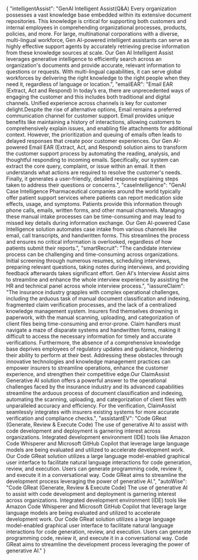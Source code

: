 {
  "intelligentAssist": "GenAI Intelligent Assist(Q&A) Every organization possesses a vast knowledge base embedded within its extensive document repositories. This knowledge is critical for supporting both customers and internal employees in comprehending organizational processes, products, policies, and more. For large, multinational corporations with a diverse, multi-lingual workforce, Gen AI-powered intelligent assistants can serve as highly effective support agents by accurately retrieving precise information from these knowledge sources at scale. Our Gen AI Intelligent Assist leverages generative intelligence to efficiently search across an organization's documents and provide accurate, relevant information to questions or requests. With multi-lingual capabilities, it can serve global workforces by delivering the right knowledge to the right people when they need it, regardless of language or location.",
  "emailEAR": "Email EAR (Extract, Act and Respond) In today’s era, there are unprecedented ways of engaging the customer and this includes both traditional and digital channels. Unified experience across channels is key for customer delight.Despite the rise of alternative options, Email remains a preferred communication channel for customer support. Email provides unique benefits like maintaining a history of interactions, allowing customers to comprehensively explain issues, and enabling file attachments for additional context. However, the prioritization and queuing of emails often leads to delayed responses that create poor customer experiences. Our Gen AI-powered Email EAR (Extract, Act, and Respond) solution aims to transform the customer support process by automating the reading, analysis, and thoughtful responding to incoming emails. Specifically, our system can extract the core query, complaint, or issue within an email. It then understands what actions are required to resolve the customer's needs. Finally, it generates a user-friendly, detailed response explaining steps taken to address their questions or concerns.",
  "caseIntelligence": "GenAI Case Intelligence Pharmaceutical companies around the world typically offer patient support services where patients can report medication side effects, usage, and symptoms. Patients provide this information through phone calls, emails, written forms, and other manual channels. Managing these manual intake processes can be time-consuming and may lead to missed key details during information exchange. Our Gen AI-powered Case Intelligence solution automates case intake from various channels like email, call transcripts, and handwritten forms. This streamlines the process and ensures no critical information is overlooked, regardless of how patients submit their reports.",
  "smartRecruit": "The candidate interview process can be challenging and time-consuming across organizations. Initial screening through numerous resumes, scheduling interviews, preparing relevant questions, taking notes during interviews, and providing feedback afterwards takes significant effort. Gen AI's Interview Assist aims to streamline and enhance the whole interview experience by assisting the HR and technical panel across whole interview process.",
  "iassureClaim": "The insurance industry grapples with complex operational challenges, including the arduous task of manual document classification and indexing, fragmented claim verification processes, and the lack of a centralized knowledge management system. Insurers find themselves drowning in paperwork, with the manual scanning, uploading, and categorization of client files being time-consuming and error-prone. Claim handlers must navigate a maze of disparate systems and handwritten forms, making it difficult to access the necessary information for timely and accurate verifications. Furthermore, the absence of a comprehensive knowledge base deprives employees of regulatory updates and guidance, hindering their ability to perform at their best. Addressing these obstacles through innovative technologies and knowledge management practices can empower insurers to streamline operations, enhance the customer experience, and strengthen their competitive edge.Our ClaimAssist Generative AI solution offers a powerful answer to the operational challenges faced by the insurance industry and its advanced capabilities streamline the arduous process of document classification and indexing, automating the scanning, uploading, and categorization of client files with unparalleled accuracy and efficiency. For the verification, ClaimAssist seamlessly integrates with insurers existing systems for more accurate verification and compliance checks.",
  "assistantEV": "Code GReat (Generate, Review & Execute Code) The use of generative AI to assist with code development and deployment is garnering interest across organizations. Integrated development environment (IDE) tools like Amazon Code Whisperer and Microsoft GitHub Copilot that leverage large language models are being evaluated and utilized to accelerate development work. Our Code GReat solution utilizes a large language model-enabled graphical user interface to facilitate natural language interactions for code generation, review, and execution. Users can generate programming code, review it, and execute it in a conversational way. Code GReat aims to streamline the development process leveraging the power of generative AI.",
  "autoWise": "Code GReat (Generate, Review & Execute Code) The use of generative AI to assist with code development and deployment is garnering interest across organizations. Integrated development environment (IDE) tools like Amazon Code Whisperer and Microsoft GitHub Copilot that leverage large language models are being evaluated and utilized to accelerate development work. Our Code GReat solution utilizes a large language model-enabled graphical user interface to facilitate natural language interactions for code generation, review, and execution. Users can generate programming code, review it, and execute it in a conversational way. Code GReat aims to streamline the development process leveraging the power of generative AI."
}

